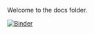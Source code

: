 Welcome to the docs folder.


[![Binder](https://mybinder.org/badge_logo.svg)](https://mybinder.org/v2/gh/marmc-git/first-binder-repo/HEAD)
